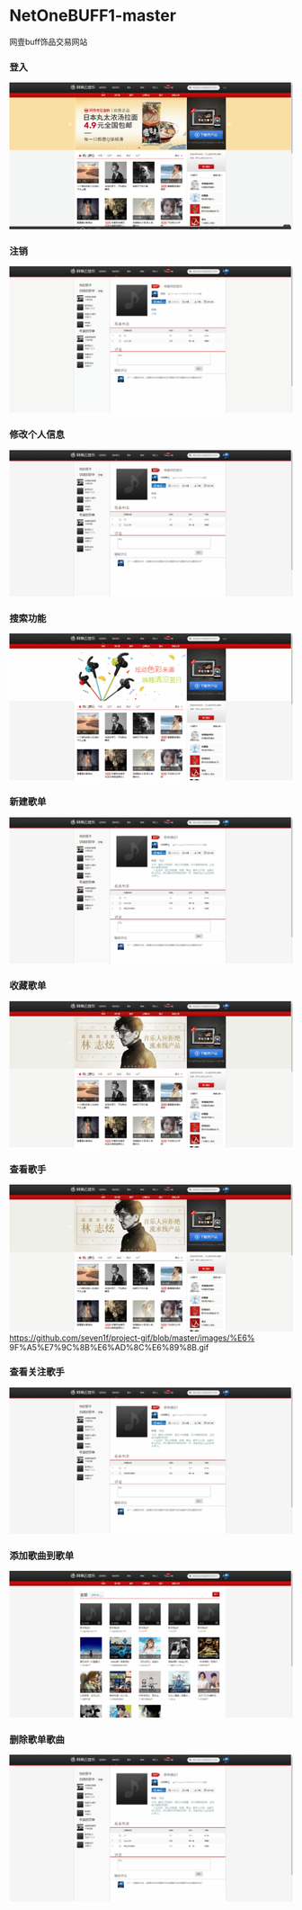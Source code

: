 # NetOneBUFF1-master
网壹buff饰品交易网站

### 登入
![](https://github.com/seven1f/project-gif/blob/master/images/%E7%99%BB%E5%BD%95.gif)

### 注销
![](https://github.com/seven1f/project-gif/blob/master/images/%E9%80%80%E5%87%BA%E7%99%BB%E5%BD%95.gif)

### 修改个人信息
![](https://github.com/seven1f/project-gif/blob/master/images/%E4%BF%AE%E6%94%B9%E4%B8%AA%E4%BA%BA%E4%BF%A1%E6%81%AF.gif)

### 搜索功能
![](https://github.com/seven1f/project-gif/blob/master/images/%E6%90%9C%E7%B4%A2%E5%8A%9F%E8%83%BD.gif)

### 新建歌单
![](https://github.com/seven1f/project-gif/blob/master/images/%E6%96%B0%E5%BB%BA%E6%AD%8C%E5%8D%95.gif)

### 收藏歌单
![](https://github.com/seven1f/project-gif/blob/master/images/%E6%94%B6%E8%97%8F%E6%AD%8C%E5%8D%95.gif)

### 查看歌手
![](https://github.com/seven1f/project-gif/blob/master/images/%E6%9F%A5%E7%9C%8B%E6%AD%8C%E6%89%8B.gif)https://github.com/seven1f/project-gif/blob/master/images/%E6%
9F%A5%E7%9C%8B%E6%AD%8C%E6%89%8B.gif

### 查看关注歌手
![](https://github.com/seven1f/project-gif/blob/master/images/%E6%9F%A5%E7%9C%8B%E5%85%B3%E6%B3%A8%E6%AD%8C%E6%89%8B.gif)

### 添加歌曲到歌单
![](https://github.com/seven1f/project-gif/blob/master/images/%E6%B7%BB%E5%8A%A0%E6%AD%8C%E6%9B%B2%E5%88%B0%E6%AD%8C%E5%8D%95.gif)

### 删除歌单歌曲
![](https://github.com/seven1f/project-gif/blob/master/images/%E5%88%A0%E9%99%A4%E6%AD%8C%E5%8D%95%E4%B8%AD%E6%AD%8C%E6%9B%B2.gif)
